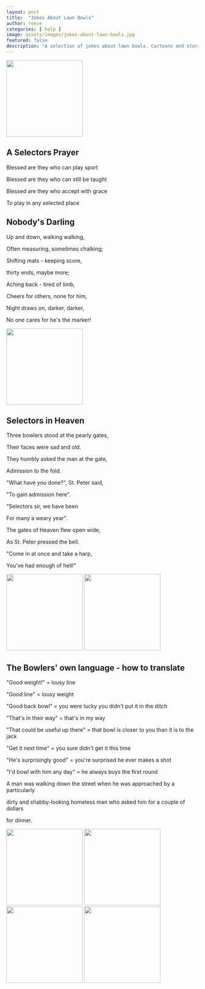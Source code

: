 ```yaml
---
layout: post
title:  "Jokes About Lawn Bowls"
author: reece
categories: [ help ]
image: assets/images/jokes-about-lawn-bowls.jpg
featured: false
description: "A selection of jokes about lawn bowls. Cartoons and stories to brighten up your day"
---
```


<img src="/assets/images/jokes/joke-1.jpg" alt="" height="200px" style="max-height: 300px;" />

## A Selectors Prayer

Blessed are they who can play sport

Blessed are they who can still be taught

Blessed are they who accept with grace

To play in any selected place



## Nobody's Darling

Up and down, walking walking,

Often measuring, sometimes chalking;

Shifting mats - keeping score,

thirty ends, maybe more;

Aching back - tired of limb,

Cheers for others, none for him,

Night draws on, darker, darker,

No one cares for he's the marker!


<img src="/assets/images/jokes/joke-3.jpg" alt="" height="200px" style="max-height: 300px;" />

## Selectors in Heaven

Three bowlers stood at the pearly gates,

Their faces were sad and old.

They humbly asked the man at the gate,

Admission to the fold.

"What have you done?", St. Peter said,

"To gain admission here".

"Selectors sir, we have been

For many a weary year".

The gates of Heaven flew open wide,

As St. Peter pressed the bell.

"Come in at once and take a harp,

You've had enough of hell!"

<img src="/assets/images/jokes/joke-4.jpg" alt="" height="200px" style="max-height: 300px;" />



<img src="/assets/images/jokes/joke-5.jpg" alt="" height="200px" style="max-height: 300px;" />


## The Bowlers' own language - how to translate

"Good weight!" = lousy line

"Good line" = lousy weight

"Good back bowl" = you were lucky you didn't put it in the ditch

"That's in their way" = that's in my way

"That could be useful up there" = that bowl is closer to you than it is to the jack

"Get it next time" = you sure didn't get it this time

"He's surprisingly good" = you're surprised he ever makes a shot

"I'd bowl with him any day" = he always buys the first round

A man was walking down the street when he was approached by a particularly

dirty and shabby-looking homeless man who asked him for a couple of dollars

for dinner.

<img src="/assets/images/jokes/joke-7.jpg" alt="" height="200px" style="max-height: 300px;" />
<img src="/assets/images/jokes/joke-8.jpg" alt="" height="200px" style="max-height: 300px;" />
<img src="/assets/images/jokes/joke-9.jpg" alt="" height="200px" style="max-height: 300px;" />
<img src="/assets/images/jokes/joke-10.jpg" alt="" height="200px" style="max-height: 300px;" />
